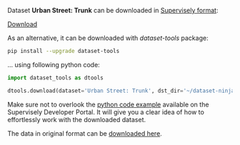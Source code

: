 Dataset **Urban Street: Trunk** can be downloaded in [Supervisely format](https://developer.supervisely.com/api-references/supervisely-annotation-json-format):

 [Download](https://assets.supervisely.com/remote/eyJsaW5rIjogImZzOi8vYXNzZXRzLzI1OTJfVXJiYW4gU3RyZWV0OiBUcnVuay91cmJhbi1zdHJlZXQ6LXRydW5rLURhdGFzZXROaW5qYS50YXIiLCAic2lnIjogIlFKYm9pdW5pM0M5VjhkdFFzVGFXWHNpTmlVeHQ1MFdlYzlQU2dJaUVhK009In0=)

As an alternative, it can be downloaded with *dataset-tools* package:
``` bash
pip install --upgrade dataset-tools
```

... using following python code:
``` python
import dataset_tools as dtools

dtools.download(dataset='Urban Street: Trunk', dst_dir='~/dataset-ninja/')
```
Make sure not to overlook the [python code example](https://developer.supervisely.com/getting-started/python-sdk-tutorials/iterate-over-a-local-project) available on the Supervisely Developer Portal. It will give you a clear idea of how to effortlessly work with the downloaded dataset.

The data in original format can be [downloaded here](https://www.kaggle.com/datasets/erickendric/tree-dataset-of-urban-street-segmentation-trunk).